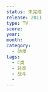 ```yaml
---
status: 未完成
release: 2011
type: TV
score:
year:
month:
category:
  - 动漫
tags:
  - C类
  - 轻改
  - 战斗
  - 
---
```

